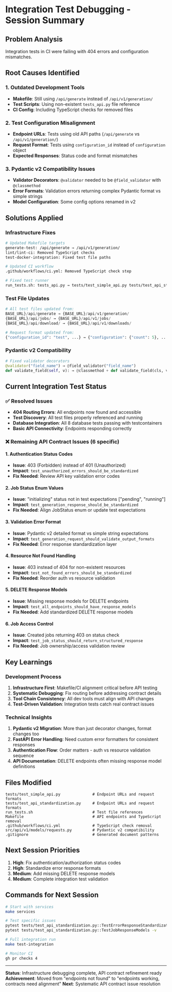 # Integration Test Debugging - Session Summary

## Problem Analysis
Integration tests in CI were failing with 404 errors and configuration mismatches.

## Root Causes Identified

### 1. Outdated Development Tools
- **Makefile**: Still using `/api/generate` instead of `/api/v1/generation/`
- **Test Scripts**: Using non-existent `tests_api.py` file reference
- **CI Config**: Including TypeScript checks for removed files

### 2. Test Configuration Misalignment  
- **Endpoint URLs**: Tests using old API paths (`/api/generate` vs `/api/v1/generation/`)
- **Request Format**: Tests using `configuration_id` instead of `configuration` object
- **Expected Responses**: Status code and format mismatches

### 3. Pydantic v2 Compatibility Issues
- **Validator Decorators**: `@validator` needed to be `@field_validator` with `@classmethod`
- **Error Formats**: Validation errors returning complex Pydantic format vs simple strings
- **Model Configuration**: Some config options renamed in v2

## Solutions Applied

### Infrastructure Fixes
```bash
# Updated Makefile targets
generate-test: /api/generate → /api/v1/generation/
lint/lint-ci: Removed TypeScript checks
test-docker-integration: Fixed test file paths

# Updated CI workflow  
.github/workflows/ci.yml: Removed TypeScript check step

# Fixed test runner
run_tests.sh: tests_api.py → tests/test_simple_api.py tests/test_api_standardization.py
```

### Test File Updates
```python
# All test files updated from:
BASE_URL}/api/generate → {BASE_URL}/api/v1/generation/
{BASE_URL}/api/jobs/ → {BASE_URL}/api/v1/jobs/
{BASE_URL}/api/download/ → {BASE_URL}/api/v1/downloads/

# Request format updated from:
{"configuration_id": "test", ...} → {"configuration": {"count": 5}, ...}
```

### Pydantic v2 Compatibility
```python
# Fixed validator decorators
@validator("field_name") → @field_validator("field_name")
def validate_field(self, v): → @classmethod + def validate_field(cls, v):
```

## Current Integration Test Status

### ✅ Resolved Issues
- **404 Routing Errors**: All endpoints now found and accessible
- **Test Discovery**: All test files properly referenced and running
- **Database Integration**: All 8 database tests passing with testcontainers
- **Basic API Connectivity**: Endpoints responding correctly

### ❌ Remaining API Contract Issues (6 specific)

#### 1. Authentication Status Codes
- **Issue**: 403 (Forbidden) instead of 401 (Unauthorized)
- **Impact**: `test_unauthorized_errors_should_be_standardized`
- **Fix Needed**: Review API key validation error codes

#### 2. Job Status Enum Values  
- **Issue**: "initializing" status not in test expectations ["pending", "running"]
- **Impact**: `test_generation_response_should_be_standardized`
- **Fix Needed**: Align JobStatus enum or update test expectations

#### 3. Validation Error Format
- **Issue**: Pydantic v2 detailed format vs simple string expectations
- **Impact**: `test_generation_request_should_validate_output_formats`
- **Fix Needed**: Error response standardization layer

#### 4. Resource Not Found Handling
- **Issue**: 403 instead of 404 for non-existent resources
- **Impact**: `test_not_found_errors_should_be_standardized`  
- **Fix Needed**: Reorder auth vs resource validation

#### 5. DELETE Response Models
- **Issue**: Missing response models for DELETE endpoints
- **Impact**: `test_all_endpoints_should_have_response_models`
- **Fix Needed**: Add standardized DELETE response models

#### 6. Job Access Control
- **Issue**: Created jobs returning 403 on status check
- **Impact**: `test_job_status_should_return_structured_response`
- **Fix Needed**: Job ownership/access validation review

## Key Learnings

### Development Process
1. **Infrastructure First**: Makefile/CI alignment critical before API testing
2. **Systematic Debugging**: Fix routing before addressing contract details  
3. **Tool Chain Consistency**: All dev tools must align with API changes
4. **Test-Driven Validation**: Integration tests catch real contract issues

### Technical Insights
1. **Pydantic v2 Migration**: More than just decorator changes, format changes too
2. **FastAPI Error Handling**: Need custom error formatters for consistent responses
3. **Authentication Flow**: Order matters - auth vs resource validation sequence
4. **API Documentation**: DELETE endpoints often missing response model definitions

## Files Modified
```
tests/test_simple_api.py              # Endpoint URLs and request formats
tests/test_api_standardization.py     # Endpoint URLs and request formats
run_tests.sh                          # Test file references
Makefile                              # API endpoints and TypeScript removal
.github/workflows/ci.yml              # TypeScript check removal
src/api/v1/models/requests.py         # Pydantic v2 compatibility
.gitignore                            # Generated document patterns
```

## Next Session Priorities
1. **High**: Fix authentication/authorization status codes
2. **High**: Standardize error response formats  
3. **Medium**: Add missing DELETE response models
4. **Medium**: Complete integration test validation

## Commands for Next Session
```bash
# Start with services
make services

# Test specific issues
pytest tests/test_api_standardization.py::TestErrorResponseStandardization -v
pytest tests/test_api_standardization.py::TestJobResponseModels -v

# Full integration run
make test-integration

# Monitor CI
gh pr checks 4
```

---

**Status**: Infrastructure debugging complete, API contract refinement ready
**Achievement**: Moved from "endpoints not found" to "endpoints working, contracts need alignment"
**Next**: Systematic API contract issue resolution